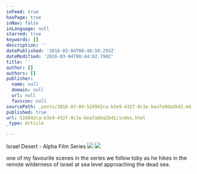 ```yaml
---
inFeed: true
hasPage: true
inNav: false
inLanguage: null
starred: true
keywords: []
description: ''
datePublished: '2016-03-04T00:48:50.293Z'
dateModified: '2016-03-04T00:44:02.798Z'
title: ''
author: []
authors: []
publisher:
  name: null
  domain: null
  url: null
  favicon: null
sourcePath: _posts/2016-03-04-52d942ca-b3e9-432f-8c1e-bea7a8da2b42.md
published: true
url: 52d942ca-b3e9-432f-8c1e-bea7a8da2b42/index.html
_type: Article

---
```

Israel Desert - Alpha Film Series
![](https://the-grid-user-content.s3-us-west-2.amazonaws.com/26e933cd-04b2-490a-a816-5c1dd392f75f.jpg)
![](https://the-grid-user-content.s3-us-west-2.amazonaws.com/7730ed24-d3a3-4fc7-a399-233ded495f2b.jpg)

one of my favourite scenes in the series we follow toby as he hikes in the remote wilderness of israel at sea level approaching the dead sea.
